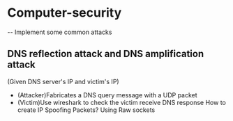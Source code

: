 # Computer-security
-- Implement some common attacks
## DNS reflection attack and DNS amplification attack
(Given DNS server's IP and victim's IP)
- (Attacker)Fabricates a DNS query message with a UDP packet
- (Victim)Use wireshark to check the victim receive DNS response
How to create IP Spoofing Packets?
Using Raw sockets
